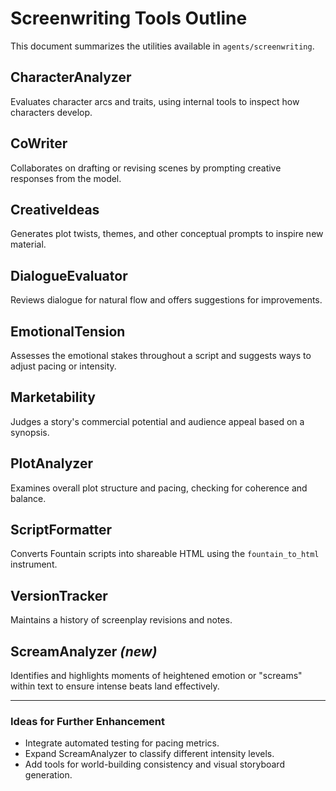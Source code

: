 # Screenwriting Tools Outline

This document summarizes the utilities available in `agents/screenwriting`.

## CharacterAnalyzer
Evaluates character arcs and traits, using internal tools to inspect how characters develop.

## CoWriter
Collaborates on drafting or revising scenes by prompting creative responses from the model.

## CreativeIdeas
Generates plot twists, themes, and other conceptual prompts to inspire new material.

## DialogueEvaluator
Reviews dialogue for natural flow and offers suggestions for improvements.

## EmotionalTension
Assesses the emotional stakes throughout a script and suggests ways to adjust pacing or intensity.

## Marketability
Judges a story's commercial potential and audience appeal based on a synopsis.

## PlotAnalyzer
Examines overall plot structure and pacing, checking for coherence and balance.

## ScriptFormatter
Converts Fountain scripts into shareable HTML using the `fountain_to_html` instrument.

## VersionTracker
Maintains a history of screenplay revisions and notes.

## ScreamAnalyzer *(new)*
Identifies and highlights moments of heightened emotion or "screams" within text to ensure intense beats land effectively.

---

### Ideas for Further Enhancement
- Integrate automated testing for pacing metrics.
- Expand ScreamAnalyzer to classify different intensity levels.
- Add tools for world-building consistency and visual storyboard generation.
